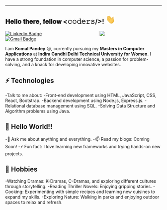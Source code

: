 
---

<h2>𝐇𝐞𝐥𝐥𝐨 𝐭𝐡𝐞𝐫𝐞, 𝐟𝐞𝐥𝐥𝐨𝐰 <𝚌𝚘𝚍𝚎𝚛𝚜/>! <img src="https://raw.githubusercontent.com/ABSphreak/ABSphreak/master/gifs/Hi.gif" width="30px"></h2>

<img align='right' src='https://user-images.githubusercontent.com/5713670/87202985-820dcb80-c2b6-11ea-9f56-7ec461c497c3.gif' width='200"'>  

[![Linkedin Badge](https://img.shields.io/badge/-komalpandey01-blue?style=flat-square&logo=Linkedin&logoColor=white&link=https://www.linkedin.com/in/komalpandey01/)](https://www.linkedin.com/in/komalpandey01/)  
[![Gmail Badge](https://img.shields.io/badge/-komalpandey1931@gmail.com-c14438?style=flat-square&logo=Gmail&logoColor=white&link=mailto:komalpandey1931@gmail.com)](mailto:komalpandey1931@gmail.com)  

I am **Komal Pandey** 😃, currently pursuing my **Masters in Computer Applications** at **Indira Gandhi Delhi Technical University for Women**. I have a strong foundation in computer science, a passion for problem-solving, and a knack for developing innovative websites.  

## ⚡ Technologies
-Talk to me about:
-Front-end development using HTML, JavaScript, CSS, React, Bootstrap.
-Backend development using Node.js, Express.js.
-Relational database management using SQL.
-Solving Data Structure and Algorithm problems using Java.

## 🤔 Hello World!!
-💬 Ask me about anything and everything.
-📫 Read my blogs: Coming Soon!
-⚡ Fun fact: I love learning new frameworks and trying hands-on new projects.

## 🎯 Hobbies
-Watching Dramas: K-Dramas, C-Dramas, and exploring different cultures through storytelling.
-Reading Thriller Novels: Enjoying gripping stories.
-Cooking: Experimenting with simple recipes and learning new cuisines to expand my skills.
-Exploring Nature: Walking in parks and enjoying outdoor spaces to relax and refresh.
